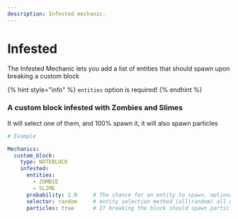 ```yaml
---
description: Infested mechanic.
---
```


# Infested

The Infested Mechanic lets you add a list of entities that should spawn upon breaking a custom block

{% hint style="info" %}
`entities` option is required!
{% endhint %}

### A custom block infested with Zombies and Slimes

It will select one of them, and 100% spawn it, it will also spawn particles

```yaml
# Example

Mechanics:
  custom_block:
    type: NOTEBLOCK
    infested:
      entities:
        - ZOMBIE
        - SLIME
      probability: 1.0     # The chance for an entity to spawn. optional, defaults to 1.0
      selector: random     # entity selection method (all|random) all makes all entities spawn, random makes 1 of them spawn, optional, defaults to all.
      particles: true      # If breaking the block should spawn particles. optional, defaults to false
```
